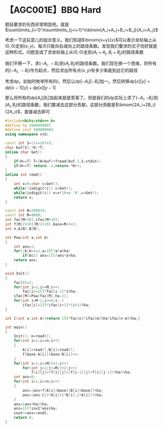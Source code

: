 # 【AGC001E】BBQ Hard

题目要求的东西非常明显吧。就是$\sum\limits_{i=1}^n\sum\limits_{j=i+1}^n\binom{A_i+A_j+B_i+B_j}{A_i+A_j}$

考虑一下这玩意儿的组合意义。我们知道$\binom{x+y}{x}$可以表示坐标轴上从$(0,0)$走到$(x,y)$，每次只能向右或向上的路径条数。发现我们要求的式子恰好就是这种形式。问题变成了求坐标轴上从$(0,0)$走到$(A_i+A_j,\;B_i+B_j)$的路径条数

我们平移一下，求$(-A_i,\;-B_i)$到$(A_j\;B_j)$的路径条数。我们现在换一个思维，将所有的$(-A_i,\;-B_i)$作为起点，然后求出所有点$(x,y)$有多少条能到达它的路径

考虑dp。初始时枚举所有的$i$，然后让$dp[-A_i][-B_i]$加一。然后转移$dp[x][y]=dp[x-1][y]+dp[x][y-1]$

那么将所有的$dp[A_i][B_i]$加起来就是答案了。但是我们的dp实际上求了$(-A_i,-B_i)$到$(A_i,B_i)$的路径条数，我们要减去这部分贡献。这部分贡献是$\binom{2A_i+2B_i}{2A_i}$，直接减去即可

```cpp
#include<bits/stdc++.h>
#define ha 1000000007
#define inv2 500000004
using namespace std;

const int S=(1<<20)+5;
char buf[S],*H,*T;
inline char Get()
{
    if(H==T) T=(H=buf)+fread(buf,1,S,stdin);
    if(H==T) return -1;return *H++;
}
inline int read()
{
    int x=0;char c=Get();
    while(!isdigit(c)) c=Get();
    while(isdigit(c)) x=x*10+c-'0',c=Get();
    return x;
}

const int N=200010;
const int M=8000;
int fac[M+10],ifac[M+10];
int f[M/2+10][M/2+10],base=M/4+2;
int n,A[N],B[N];

int Pow(int a,int b)
{
    int ans=1;
    for(;b;b>>=1,a=1ll*a*a%ha)
        if(b&1) ans=1ll*ans*a%ha;
    return ans;
}

void Init()
{
    fac[0]=1;
    for(int i=1;i<=M;i++)
        fac[i]=1ll*fac[i-1]*i%ha;
    ifac[M]=Pow(fac[M],ha-2);
    for(int i=M-1;i>=0;i--)
        ifac[i]=1ll*ifac[i+1]*(i+1)%ha;
}

int C(int n,int m){return 1ll*fac[n]*ifac[m]%ha*ifac[n-m]%ha;}

int main()
{
    Init(); n=read();
    for(int i=1;i<=n;i++)
    {
        A[i]=read(),B[i]=read();
        f[base-A[i]][base-B[i]]++;
    }
    for(int i=1;i<=M/2+2;i++)
        for(int j=1;j<=M/2+2;j++)
            f[i][j]=(f[i][j]+(f[i-1][j]+f[i][j-1])%ha)%ha;
    int ans=0;
    for(int i=1;i<=n;i++)
    {
        ans=(ans+f[A[i]+base][B[i]+base])%ha;
        ans=(ans-C(2*A[i]+2*B[i],2*A[i]))%ha;
    }
    ans=(ans+ha)%ha;
    ans=1ll*inv2*ans%ha;
    cout<<ans<<endl;
    return 0;
}
```

